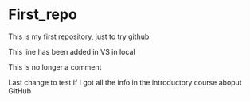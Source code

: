 # First_repo
This is my first repository, just to try github

This line has been added in VS in local

<!-- This is a comment --> This is no longer a comment

Last change to test if I got all the info in the introductory course aboput GitHub